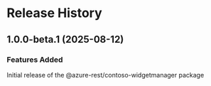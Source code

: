 # Release History
    
## 1.0.0-beta.1 (2025-08-12)

### Features Added

Initial release of the @azure-rest/contoso-widgetmanager package
